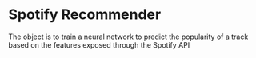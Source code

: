 # Spotify Recommender
 The object is to train a neural network to predict the popularity of a track based on the features exposed through the Spotify API
